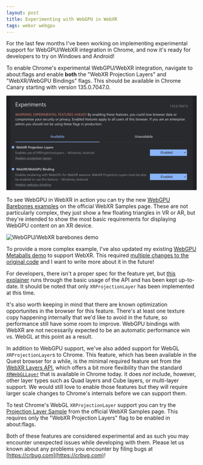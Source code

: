 ```yaml
---
layout: post
title: Experimenting with WebGPU in WebXR
tags: webxr webgpu
---
```


For the last few months I've been working on implementing experimental support for WebGPU/WebXR integration in Chrome, and now it's ready for developers to try on Windows and Android!

<!--more-->

To enable Chrome's experimental WebGPU/WebXR integration, navigate to about:flags and enable **both** the "WebXR Projection Layers" and "WebXR/WebGPU Bindings" flags. This should be available in Chrome Canary starting with version 135.0.7047.0.

![WebGPU/WebXR integration flags](/blog/media/webgpu-webxr-flags.png)

To see WebGPU in WebXR in action you can try the new [WebGPU Barebones examples](https://immersive-web.github.io/webxr-samples/webgpu/) on the official WebXR Samples page. These are not particularly complex, they just show a few floating triangles in VR or AR, but they're intended to show the most basic requirements for displaying WebGPU content on an XR device.

![WebGPU/WebXR barebones demo](/blog/media/webgpu-webxr-barebones.gif)

To provide a more complex example, I've also updated my existing [WebGPU Metaballs demo](https://toji.github.io/webgpu-metaballs) to support WebXR. This required [multiple changes to the original code](https://github.com/toji/webgpu-metaballs/commits/main/?since=2024-12-03&until=2024-12-06) and I want to write more about it in the future!

For developers, there isn't a proper spec for the feature yet, but [this explainer](https://github.com/immersive-web/WebXR-WebGPU-Binding/blob/main/explainer.md) runs through the basic usage of the API and has been kept up-to-date. It should be noted that only `XRProjectionLayer` has been implemented at this time.

It's also worth keeping in mind that there are known optimization opportunites in the browser for this feature. There's at least one texture copy happening internally that we'd like to avoid in the future, so performance still have some room to improve. WebGPU bindings with WebXR are not necessarily expected to be an automatic performance win vs. WebGL at this point as a result.

In addition to WebGPU support, we've also added support for WebGL `XRProjectionLayer`s to Chrome. This feature, which has been available in the Quest browser for a while, is the minimal required feature set from the [WebXR Layers API](https://immersive-web.github.io/layers/), which offers a bit more flexibility than the standard [`XRWebGLLayer`](https://immersive-web.github.io/webxr/#xrwebgllayer-interface) that is available in Chrome today. It does _not_ include, however, other layer types such as Quad layers and Cube layers, or multi-layer support. We would still love to enable those features but they will require larger scale changes to Chrome's internals before we can support them.

To test Chrome's WebGL `XRProjectionLayer` support you can try the [Projection Layer Sample](https://immersive-web.github.io/webxr-samples/layers-samples/proj-layer.html) from the official WebXR Samples page. This requires only the "WebXR Projection Layers" flag to be enabled in about:flags.

Both of these features are considered experimental and as such you may encounter unexpected issues while developing with them. Please let us known about any problems you encounter by filing bugs at [https://crbug.com](https://crbug.com)!